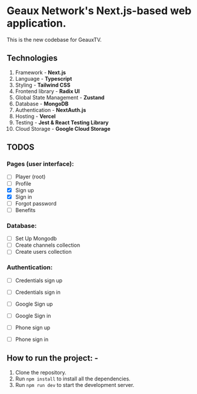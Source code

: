 # Geaux Network's Next.js-based web application.
This is the new codebase for GeauxTV.

## Technologies
1. Framework - **Next.js**
2. Language - **Typescript**
3. Styling - **Tailwind CSS**
4. Frontend library - **Radix UI**
5. Global State Management - **Zustand**
6. Database - **MongoDB**
7. Authentication - **NextAuth.js**
8. Hosting - **Vercel**
9. Testing - **Jest & React Testing Library**
10. Cloud Storage - **Google Cloud Storage**


## TODOS
### **Pages** (user interface):

- [ ] Player (root)
- [ ] Profile
- [x] Sign up 
- [x] Sign in 
- [ ] Forgot password 
- [ ] Benefits

### **Database**:
- [ ] Set Up Mongodb
- [ ] Create channels collection
- [ ] Create users collection

### **Authentication**: 
- [ ] Credentials sign up
- [ ] Credentials sign in
- [ ] Google Sign up
- [ ] Google Sign in
- [ ] Phone sign up
- [ ] Phone sign in
  

## How to run the project: -
1. Clone the repository.
2. Run `npm install` to install all the dependencies.
3. Run `npm run dev` to start the development server.


